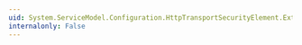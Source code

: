 ```yaml
---
uid: System.ServiceModel.Configuration.HttpTransportSecurityElement.ExtendedProtectionPolicy
internalonly: False
---
```

